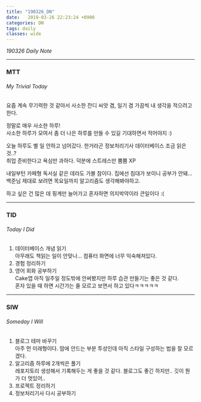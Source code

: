 ```yaml
---
title: "190326_DN"
date:   2019-03-26 22:23:24 +0900
categories: DN
tags: daily
classes: wide
---
```

_190326 Daily Note_

___
### MTT
###### _My Trivial Today_

요즘 계속 무기력한 것 같아서 사소한 잔디 씨앗 겸, 일기 겸 가끔씩 내 생각을 적으려고 한다.  

정말로 매우 사소한 하루!  
사소한 하루가 모여서 좀 더 나은 하루를 만들 수 있길 기대하면서 적어야지 :)
  
오늘 하루도 별 일 안하고 넘어갔다. 한거라곤 정보처리기사 데이터베이스 조금 읽은 것..?    
취업 준비한다고 욕심만 과하다. 덕분에 스트레스만 뿜뿜 XP  
  
내일부턴 카페형 독서실 같은 데라도 가볼 참이다. 집에선 침대가 보이니 공부가 안돼...  
백준님 제대로 보려면 목요일까지 알고리즘도 생각해봐야하고.  
  
하고 싶은 건 많은 데 핑계만 늘어가고 혼자하면 의지박약이라 큰일이다 :(  

___

### TID 
###### _Today I Did_
  
1. 데이터베이스 개념 읽기  
아무래도 책읽는 일이 안맞나... 컴퓨터 화면에 너무 익숙해져있다.
2. 경험 정리하기
3. 영어 회화 공부하기  
Cake앱 아직 일주일 정도밖에 안써봤지만 하루 습관 만들기는 좋은 것 같다.  
혼자 있을 때 하면 시간가는 줄 모르고 보면서 하고 있다ㅋㅋㅋㅋㅋ

___

### SIW 
###### _Someday I Will_ 
 
1. 블로그 테마 바꾸기  
아주 먼 미래형이다. 맘에 안드는 부분 투성인데 아직 스타일 구성하는 법을 잘 모르겠다.  
2. 알고리즘 하루에 2개씩은 풀기  
레포지토리 생성해서 기록해두는 게 좋을 것 같다. 블로그도 좋긴 하지만.. 깃이 뭔가 더 멋있어..
3. 프로젝트 정리하기  
4. 정보처리기사 다시 공부하기 